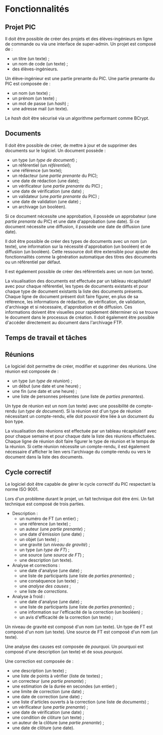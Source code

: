# Fonctionnalités

## Projet PIC

Il doit être possible de créer des projets et des élèves-ingénieurs en ligne de commande ou via une interface de super-admin. Un projet est composé de :

* un titre (un texte) ;
* un nom de code (un texte) ;
* des élèves-ingénieurs.

Un élève-ingénieur est une partie prenante du PIC. Une partie prenante du PIC est composée de :

* un nom (un texte) ;
* un prénom (un texte) ;
* un mot de passe (un *hash*) ;
* une adresse mail (un texte).

Le *hash* doit être sécurisé via un algorithme performant comme BCrypt.

## Documents

Il doit être possible de créer, de mettre à jour et de supprimer des documents sur le logiciel. Un document possède :

* un type (un *type de document*) ;
* un référentiel (un *référentiel*);
* une référence (un texte);
* un rédacteur (une *partie prenante* du PIC);
* une date de rédaction (une date);
* un vérificateur (une *partie prenante* du PIC) ;
* une date de vérification (une date) ;
* un validateur (une *partie prenante* du PIC) ;
* une date de validation (une date) ;
* un archivage (un booléen).

Si ce document nécessite une approbation, il possède un approbateur (une *partie prenante* du PIC) et une date d'approbation (une date). Si ce document nécessite une diffusion, il possède une date de diffusion (une date).

Il doit être possible de créer des types de documents avec un nom (un texte), une information sur la nécessité d'approbation (un booléen) et de diffusion (un booléen). Cette ressource doit être extensible pour ajouter des fonctionnalités comme la génération automatique des titres des documents ou un référentiel par défaut.

Il est également possible de créer des référentiels avec un nom (un texte).

La visualisation des documents est effectuée par un tableau récapitulatif avec pour chaque référentiel, les types de documents existants et pour chaque type de document existants la liste des documents présents. Chaque ligne de document présent doit faire figurer, en plus de sa référence, les informations de rédaction, de vérification, de validation, d'archivage et si nécessaire, d'approbation et de diffusion. Ces informations doivent être visuelles pour rapidement déterminer où se trouve le document dans le processus de création. Il doit également être possible d'accéder directement au document dans l'archivage FTP.

## Temps de travail et tâches



## Réunions

Le logiciel doit permettre de créer, modifier et supprimer des réunions. Une réunion est composée de :

* un type (un *type de réunion*) ;
* un début (une date et une heure) ;
* une fin (une date et une heure) ;
* une liste de personnes présentes (une liste de *parties prenantes*).

Un type de réunion est un nom (un texte) avec une possibilité de compte-rendu (un *type de document*). Si la réunion est d'un type de réunion nécessitant un compte-rendu, elle doit pouvoir être liée à un document du bon type.

La visualisation des réunions est effectuée par un tableau récapitulatif avec pour chaque semaine et pour chaque date la liste des réunions effectuées. Chaque ligne de réunion doit faire figurer le type de réunion et le temps de la réunion. Si cette réunion nécessite un compte-rendu, il est également nécessaire d'afficher le lien vers l'archivage du compte-rendu ou vers le document dans la liste des documents.

## Cycle correctif

Le logiciel doit être capable de gérer le cycle correctif du PIC respectant la norme ISO 9001.

Lors d'un problème durant le projet, un fait technique doit être émi. Un fait technique est composé de trois parties.

* Description :
    * un numéro de FT (un entier) ;
    * une référence (un texte) ;
    * un auteur (une *partie prenante*) ;
    * une date d'émission (une date) ;
    * un objet (un texte) ;
    * une gravité (un *niveau de gravité*) ;
    * un type (un *type de FT*) ;
    * une source (une *source de FT*) ;
    * une description (un texte).
* Analyse et corrections :
    * une date d'analyse (une date) ;
    * une liste de participants (une liste de *parties prenantes*) ;
    * une conséquence (un texte) ;
    * une *analyse des causes* ;
    * une liste de *corrections*.
* Analyse à froid :
    * une date d'analyse (une date) ;
    * une liste de participants (une liste de *parties prenantes*) ;
    * une information sur l'efficacité de la correction (un booléen) ;
    * un avis d'efficacité de la correction (un texte) ;

Un niveau de gravité est composé d'un nom (un texte). Un type de FT est composé d'un nom (un texte). Une source de FT est composé d'un nom (un texte).

Une analyse des causes est composée de *pourquoi*. Un pourquoi est composé d'une description (un texte) et de sous *pourquoi*.

Une correction est composée de :

* une description (un texte) ;
* une liste de points à vérifier (liste de textes) ;
* un correcteur (une *partie prenante*) ;
* une estimation de la durée en secondes (un entier) ;
* une limite de correction (une date) ;
* une date de correction (une date) ;
* une liste d'articles ouverts à la correction (une liste de *documents*) ;
* un vérificateur (une *partie prenante*) ;
* une date de vérification (une date) ;
* une condition de clôture (un texte) ;
* un auteur de la clôture (une *partie prenante*) ;
* une date de clôture (une date).
